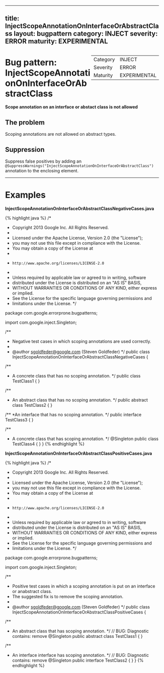<!--
*** AUTO-GENERATED, DO NOT MODIFY ***
To make changes, edit the @BugPattern annotation or the explanation in docs/bugpattern.
-->

---
title: InjectScopeAnnotationOnInterfaceOrAbstractClass
layout: bugpattern
category: INJECT
severity: ERROR
maturity: EXPERIMENTAL
---

<div style="float:right;"><table id="metadata">
<tr><td>Category</td><td>INJECT</td></tr>
<tr><td>Severity</td><td>ERROR</td></tr>
<tr><td>Maturity</td><td>EXPERIMENTAL</td></tr>
</table></div>

# Bug pattern: InjectScopeAnnotationOnInterfaceOrAbstractClass
__Scope annotation on an interface or abstact class is not allowed__

## The problem
Scoping annotations are not allowed on abstract types.

## Suppression
Suppress false positives by adding an `@SuppressWarnings("InjectScopeAnnotationOnInterfaceOrAbstractClass")` annotation to the enclosing element.

----------

# Examples
__InjectScopeAnnotationOnInterfaceOrAbstractClassNegativeCases.java__

{% highlight java %}
/*
 * Copyright 2013 Google Inc. All Rights Reserved.
 *
 * Licensed under the Apache License, Version 2.0 (the "License");
 * you may not use this file except in compliance with the License.
 * You may obtain a copy of the License at
 *
 *     http://www.apache.org/licenses/LICENSE-2.0
 *
 * Unless required by applicable law or agreed to in writing, software
 * distributed under the License is distributed on an "AS IS" BASIS,
 * WITHOUT WARRANTIES OR CONDITIONS OF ANY KIND, either express or implied.
 * See the License for the specific language governing permissions and
 * limitations under the License.
 */

package com.google.errorprone.bugpatterns;

import com.google.inject.Singleton;

/**
 * Negative test cases in which scoping annotations are used correctly.
 * 
 * @author sgoldfeder@google.com (Steven Goldfeder)
 */
public class InjectScopeAnnotationOnInterfaceOrAbstractClassNegativeCases {
  
  /**
   * A concrete class that has no scoping annotation.
   */
  public class TestClass1 {
  }

  /**
   * An abstract class that has no scoping annotation.
   */
  public abstract class TestClass2 {
  }
  
  /**
   *An interface that has no scoping annotation.
   */
  public interface TestClass3 {
  }
  
  /**
   * A concrete class that has scoping annotation.
   */
  @Singleton
  public class TestClass4 {
  }
}
{% endhighlight %}

__InjectScopeAnnotationOnInterfaceOrAbstractClassPositiveCases.java__

{% highlight java %}
/*
 * Copyright 2013 Google Inc. All Rights Reserved.
 *
 * Licensed under the Apache License, Version 2.0 (the "License");
 * you may not use this file except in compliance with the License.
 * You may obtain a copy of the License at
 *
 *     http://www.apache.org/licenses/LICENSE-2.0
 *
 * Unless required by applicable law or agreed to in writing, software
 * distributed under the License is distributed on an "AS IS" BASIS,
 * WITHOUT WARRANTIES OR CONDITIONS OF ANY KIND, either express or implied.
 * See the License for the specific language governing permissions and
 * limitations under the License.
 */

package com.google.errorprone.bugpatterns;

import com.google.inject.Singleton;

/**
 * Positive test cases in which a scoping annotation is put on an interface or anabstract class.
 * The suggested fix is to remove the scoping annotation.
 * 
 * @author sgoldfeder@google.com (Steven Goldfeder)
 */
public class InjectScopeAnnotationOnInterfaceOrAbstractClassPositiveCases {

  /**
   * An abstract class that has scoping annotation.
   */
  // BUG: Diagnostic contains: remove
  @Singleton
  public abstract class TestClass1 {
  }

  /**
   * An interface interface has scoping annotation.
   */
  // BUG: Diagnostic contains: remove
  @Singleton
  public interface TestClass2 {
  }
}
{% endhighlight %}

